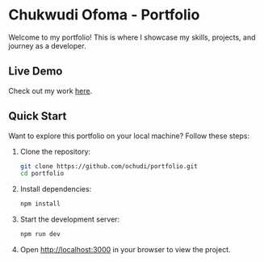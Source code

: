 # **Chukwudi Ofoma - Portfolio**

Welcome to my portfolio! This is where I showcase my skills, projects, and journey as a developer.

## **Live Demo**

Check out my work [here](https://chudi.vercel.app).


## **Quick Start**

Want to explore this portfolio on your local machine? Follow these steps:

1. Clone the repository:  
   ```bash
   git clone https://github.com/ochudi/portfolio.git
   cd portfolio
   ```
2. Install dependencies:  
   ```bash
   npm install
   ```
3. Start the development server:  
   ```bash
   npm run dev
   ```
4. Open [http://localhost:3000](http://localhost:3000) in your browser to view the project.
